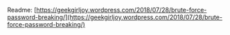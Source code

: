 Readme: [https://geekgirljoy.wordpress.com/2018/07/28/brute-force-password-breaking/](https://geekgirljoy.wordpress.com/2018/07/28/brute-force-password-breaking/)
